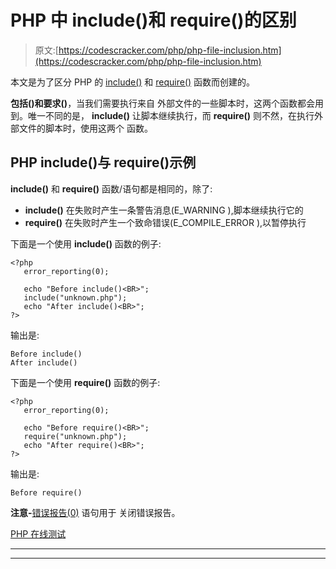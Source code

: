 # PHP 中 include()和 require()的区别

> 原文:[https://codescracker.com/php/php-file-inclusion.htm](https://codescracker.com/php/php-file-inclusion.htm)

本文是为了区分 PHP 的 [include()](/php/php-include-function.htm) 和 [require()](/php/php-require-function.htm) 函数而创建的。

**包括()**和**要求()**，当我们需要执行来自 外部文件的一些脚本时，这两个函数都会用到。唯一不同的是， **include()** 让脚本继续执行，而 **require()** 则不然，在执行外部文件的脚本时，使用这两个 函数。

## PHP include()与 require()示例

**include()** 和 **require()** 函数/语句都是相同的，除了:

*   **include()** 在失败时产生一条警告消息(E_WARNING ),脚本继续执行它的
*   **require()** 在失败时产生一个致命错误(E_COMPILE_ERROR ),以暂停执行

下面是一个使用 **include()** 函数的例子:

```
<?php
   error_reporting(0);

   echo "Before include()<BR>";
   include("unknown.php");
   echo "After include()<BR>";
?>
```

输出是:

```
Before include()
After include()
```

下面是一个使用 **require()** 函数的例子:

```
<?php
   error_reporting(0);

   echo "Before require()<BR>";
   require("unknown.php");
   echo "After require()<BR>";
?>
```

输出是:

```
Before require()
```

**注意-**[错误报告(0)](/php/php-error-reporting-function.htm) 语句用于 关闭错误报告。

[PHP 在线测试](/exam/showtest.php?subid=8)

* * *

* * *
